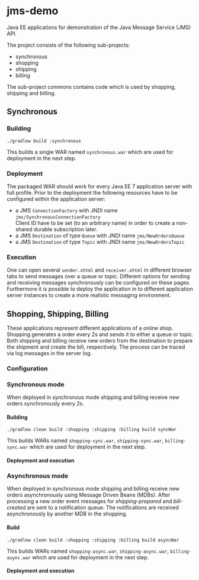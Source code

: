 # jms-demo
Java EE applications for demonstration of the Java Message Service (JMS) API.

The project consists of the following sub-projects:
* synchronous
* shopping
* shipping
* billing

The sub-project commons contains code which is used by shopping, shipping and billing.

## Synchronous
### Building
```
./gradlew build :synchronous
```
This builds a single WAR named `synchronous.war` which are used for deployment in the next step.

### Deployment
The packaged WAR should work for every Java EE 7 application server with full profile.
Prior to the deployment the following resources have to be configured within the application server:
* a JMS `ConnectionFactory` with JNDI name `jms/SynchronousConnectionFactory` \
Client ID have to be set (to an arbitrary name) in order to create a non-shared durable subscription later.
* a JMS `Destination` of type `Queue` with JNDI name `jms/NewOrdersQueue`
* a JMS `Destination` of type `Topic` with JNDI name `jms/NewOrdersTopic`

### Execution
One can open several `sender.xhtml` and `receiver.xhtml` in different browser tabs to send messages over a queue or topic.
Different options for sending and receiving messages synchronously can be configured on these pages.
Furthermore it is possible to deploy the application in to different application server instances to create a more realistic messaging environment.

## Shopping, Shipping, Billing
These applications represent different applications of a online shop.
Shopping generates a order every 2s and sends it to either a queue or topic.
Both shipping and billing receive new orders from the destination to prepare the shipment and create the bill, respectively.
The process can be traced via log messages in the server log.

### Configuration


### Synchronous mode
When deployed in synchronous mode shipping and billing receive new orders synchronously every 2s.

#### Building
```
./gradlew clean build :shopping :shipping :billing build syncWar
```
This builds WARs named `shopping-sync.war`, `shipping-sync.war`, `billing-sync.war` which are used for deployment in the next step.

#### Deployment and execution

### Asynchronous mode
When deployed in synchronous mode shipping and billing receive new orders asynchronously using Message Driven Beans (MDBs).
After processing a new order event messages for _shipping-prepared_ and _bill-created_ are sent to a notification queue.
The notifications are received asynchronously by another MDB in the shopping.

#### Build
```
./gradlew clean build :shopping :shipping :billing build asyncWar
```
This builds WARs named `shopping-async.war`, `shipping-async.war`, `billing-async.war` which are used for deployment in the next step.

#### Deployment and execution
